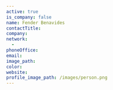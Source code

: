 ```yaml
---
active: true
is_company: false
name: Fender Benavides
contactTitle:
company:
network:
  -
phoneOffice:
email:
image_path:
color:
website:
profile_image_path: /images/person.png
---
```


